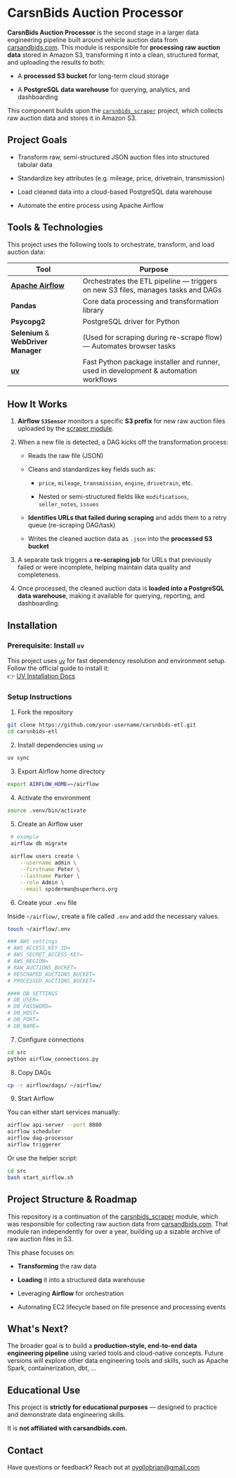 # CarsnBids Auction Processor

**CarsnBids Auction Processor** is the second stage in a larger data engineering pipeline built around vehicle auction data from [carsandbids.com](https://carsandbids.com). This module is responsible for **processing raw auction data** stored in Amazon S3, transforming it into a clean, structured format, and uploading the results to both:

- A **processed S3 bucket** for long-term cloud storage

- A **PostgreSQL data warehouse** for querying, analytics, and dashboarding

This component builds upon the [`carsnbids_scraper`](https://github.com/BrianOyollo/carsnbids-scraper) project, which collects raw auction data and stores it in Amazon S3.



## Project Goals

- Transform raw, semi-structured JSON auction files into structured tabular data

- Standardize key attributes (e.g. mileage, price, drivetrain, transmission)

- Load cleaned data into a cloud-based PostgreSQL data warehouse

- Automate the entire process using Apache Airflow



## Tools & Technologies

This project uses the following tools to orchestrate, transform, and load auction data:

| Tool                                              | Purpose                                                                              |
| ------------------------------------------------- | ------------------------------------------------------------------------------------ |
| **[Apache Airflow](https://airflow.apache.org/)** | Orchestrates the ETL pipeline — triggers on new S3 files, manages tasks and DAGs     |
| **Pandas**                                        | Core data processing and transformation library                                      |
| **Psycopg2**                                      | PostgreSQL driver for Python                                                         |
| **Selenium** & **WebDriver Manager**              | (Used for scraping during re-scrape flow) — Automates browser tasks                  |
| **[uv](https://github.com/astral-sh/uv)**         | Fast Python package installer and runner, used in development & automation workflows |



## How It Works

1. **Airflow `S3Sensor`** monitors a specific **S3 prefix** for new raw auction files uploaded by the [scraper module](https://github.com/BrianOyollo/carsnbids-scraper).

2. When a new file is detected, a DAG kicks off the transformation process:
   
   - Reads the raw file (JSON)
   
   - Cleans and standardizes key fields such as:
     
     - `price`, `mileage`, `transmission`, `engine`, `drivetrain`, etc.
     
     - Nested or semi-structured fields like `modifications`, `seller_notes`, `issues`
   
   - **Identifies URLs that failed during scraping** and adds them to a retry queue (re-scraping DAG/task)
   
   - Writes the cleaned auction data as `.json` into the **processed S3 bucket**

3. A separate task  triggers a **re-scraping job** for URLs that previously failed or were incomplete, helping maintain data quality and completeness.

4. Once processed, the cleaned auction data is **loaded into a PostgreSQL data warehouse**, making it available for querying, reporting, and dashboarding.



## Installation

### Prerequisite: Install `uv`

This project uses [`uv`](https://github.com/astral-sh/uv) for fast dependency resolution and environment setup.  
Follow the official guide to install it:  
👉 [UV Installation Docs](https://docs.astral.sh/uv/getting-started/installation/)

### Setup Instructions

1. Fork the repository

```bash
git clone https://github.com/your-username/carsnbids-etl.git
cd carsnbids-etl
```

2. Install dependencies using `uv`

```bash
uv sync
```

3. Export Airflow home directory

```bash
export AIRFLOW_HOME=~/airflow
```

4. Activate the environment

```bash
source .venv/bin/activate
```

5. Create an Airflow user

```bash
 # example
 airflow db migrate
 
 airflow users create \
    --username admin \
    --firstname Peter \
    --lastname Parker \
    --role Admin \
    --email spiderman@superhero.org
```

6. Create your `.env` file

Inside `~/airflow/`, create a file called `.env` and add the necessary values.

```bash
touch ~/airflow/.env

### AWS settings
# AWS_ACCESS_KEY_ID=
# AWS_SECRET_ACCESS_KEY=
# AWS_REGION=
# RAW_AUCTIONS_BUCKET=
# RESCRAPED_AUCTIONS_BUCKET=
# PROCESSED_AUCTIONS_BUCKET=

#### DB SETTINGS 
# DB_USER=
# DB_PASSWORD=
# DB_HOST=
# DB_PORT=
# DB_NAME=
```

7. Configure connections

```bash
cd src
python airflow_connections.py
```

8. Copy DAGs

```bash
cp -r airflow/dags/ ~/airflow/
```

9. Start Airflow

You can either start services manually:

```bash
airflow api-server --port 8080
airflow scheduler
airflow dag-processor
airflow triggerer
```

Or use the helper script:

```bash
cd src
bash start_airflow.sh
```

## Project Structure & Roadmap

This repository is a continuation of the [carsnbids_scraper](https://github.com/BrianOyollo/carsnbids_scraper) module, which was responsible for collecting raw auction data from [carsandbids.com](https://carsandbids.com). That module ran independently for over a year, building up a sizable archive of raw auction files in S3.

This phase focuses on:

- **Transforming** the raw data

- **Loading** it into a structured data warehouse

- Leveraging **Airflow** for orchestration

- Automating EC2 lifecycle based on file presence and processing events

## What's Next?

The broader goal is to build a **production-style, end-to-end data engineering pipeline** using varied tools and cloud-native concepts. Future versions will explore other data engineering tools and skills, such as Apache Spark, containerization, dbt, ...

## Educational Use

This project is **strictly for educational purposes** — designed to practice and demonstrate data engineering skills.

It is **not affiliated with carsandbids.com.**

## Contact

Have questions or feedback? Reach out at oyollobrian@gmail.com


